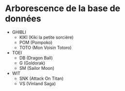 # Arborescence de la base de données

-  GHIBLI
    -  KIKI (Kiki la petite sorcière)
    -  POM  (Pompoko)
    -  TOTO (Mon Voisin Totoro)
-  TOEI
    -  DB   (Dragon Ball)
    -  G    (Goldorak)
    -  SM   (Sailor Moon)
-  WIT
    -  SNK  (Attack On Titan)
    -  VS   (Vinland Saga)

